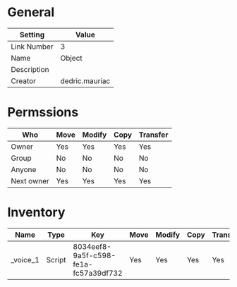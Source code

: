 # General

| Setting | Value |
| --- | --- |
| Link Number | 3 |
| Name | Object |
| Description |  |
| Creator | dedric.mauriac |

# Permssions

| Who | Move | Modify | Copy | Transfer |
| --- | --- | --- | --- | --- |
| Owner | Yes | Yes | Yes | Yes |
| Group | No | No | No | No |
| Anyone | No | No | No | No |
| Next owner | Yes | Yes | Yes | Yes |

# Inventory

| Name | Type | Key | Move | Modify | Copy | Transfer | Acquired |
| --- | --- | --- | --- | --- | --- | --- | --- |
| _voice_1 | Script | 8034eef8-9a5f-c598-fe1a-fc57a39df732 | Yes | Yes | Yes | Yes | 1970-01-01T00:00:00Z | Dedric Mauriac |